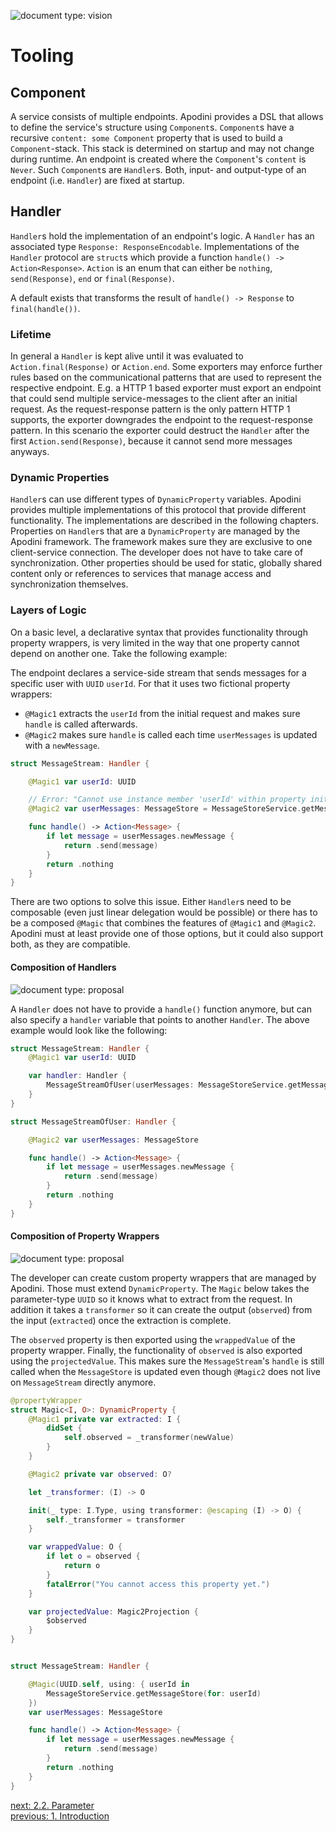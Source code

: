 ![document type: vision](https://apodini.github.io/resources/markdown-labels/document_type_vision.svg)

# Tooling

## Component

A service consists of multiple endpoints. Apodini provides a DSL that allows to define the service's structure using `Component`s. `Component`s have a recursive `content: some Component` property that is used to build a `Component`-stack. This stack is determined on startup and may not change during runtime. An endpoint is created where the `Component`'s `content` is `Never`. Such `Component`s are `Handler`s. Both, input- and output-type of an endpoint (i.e. `Handler`) are fixed at startup.

## Handler

`Handler`s hold the implementation of an endpoint's logic. A `Handler` has an associated type `Response: ResponseEncodable`. Implementations of the `Handler` protocol are `struct`s which provide a function `handle() -> Action<Response>`. `Action` is an enum that can either be `nothing`, `send(Response)`, `end` or `final(Response)`.

A default exists that transforms the result of `handle() -> Response` to `final(handle())`.

### Lifetime

In general a `Handler` is kept alive until it was evaluated to `Action.final(Response)` or `Action.end`. Some exporters may enforce further rules based on the communicational patterns that are used to represent the respective endpoint. E.g. a HTTP 1 based exporter must export an endpoint that could send multiple service-messages to the client after an initial request. As the request-response pattern is the only pattern HTTP 1 supports, the exporter downgrades the endpoint to the request-response pattern. In this scenario the exporter could destruct the `Handler` after the first `Action.send(Response)`, because it cannot send more messages anyways.

### Dynamic Properties

`Handler`s can use different types of `DynamicProperty` variables. Apodini provides multiple implementations of this protocol that provide different functionality. The implementations are described in the following chapters. Properties on `Handler`s that are a `DynamicProperty` are managed by the Apodini framework. The framework makes sure they are exclusive to one client-service connection. The developer does not have to take care of synchronization. Other properties should be used for static, globally shared content only or references to services that manage access and synchronization themselves.

### Layers of Logic

On a basic level, a declarative syntax that provides functionality through property wrappers, is very limited in the way that one property cannot depend on another one. Take the following example:

The endpoint declares a service-side stream that sends messages for a specific user with `UUID` `userId`. For that it uses two fictional property wrappers:
* `@Magic1` extracts the `userId` from the initial request and makes sure `handle` is called afterwards.
* `@Magic2` makes sure `handle` is called each time `userMessages` is updated with a `newMessage`.

```swift
struct MessageStream: Handler {

    @Magic1 var userId: UUID

    // Error: "Cannot use instance member 'userId' within property initializer; property initializers run before 'self' is available"
    @Magic2 var userMessages: MessageStore = MessageStoreService.getMessageStore(for: userId)

    func handle() -> Action<Message> {
        if let message = userMessages.newMessage {
            return .send(message)
        }
        return .nothing
    }
}
```

There are two options to solve this issue. Either `Handler`s need to be composable (even just linear delegation would be possible) or there has to be a composed `@Magic` that combines the features of `@Magic1` and `@Magic2`. Apodini must at least provide one of those options, but it could also support both, as they are compatible.

#### Composition of Handlers
![document type: proposal](https://apodini.github.io/resources/markdown-labels/document_type_proposal.svg)

A `Handler` does not have to provide a `handle()` function anymore, but can also specify a `handler` variable that points to another `Handler`. The above example would look like the following:

```swift
struct MessageStream: Handler {
    @Magic1 var userId: UUID

    var handler: Handler {
        MessageStreamOfUser(userMessages: MessageStoreService.getMessageStore(for: userId))
    }
}

struct MessageStreamOfUser: Handler {

    @Magic2 var userMessages: MessageStore

    func handle() -> Action<Message> {
        if let message = userMessages.newMessage {
            return .send(message)
        }
        return .nothing
    }
}
```

#### Composition of Property Wrappers
![document type: proposal](https://apodini.github.io/resources/markdown-labels/document_type_proposal.svg)

The developer can create custom property wrappers that are managed by Apodini. Those must extend `DynamicProperty`. The `Magic` below takes the parameter-type `UUID` so it knows what to extract from the request. In addition it takes a `transformer` so it can create the output (`observed`) from the input (`extracted`) once the extraction is complete.

The `observed` property is then exported using the `wrappedValue` of the property wrapper. Finally, the functionality of `observed` is also exported using the `projectedValue`. This makes sure the `MessageStream`'s `handle` is still called when the `MessageStore` is updated even though `@Magic2` does not live on `MessageStream` directly anymore.

```swift
@propertyWrapper
struct Magic<I, O>: DynamicProperty {
    @Magic1 private var extracted: I {
        didSet {
            self.observed = _transformer(newValue)
        }
    }

    @Magic2 private var observed: O?

    let _transformer: (I) -> O

    init(_ type: I.Type, using transformer: @escaping (I) -> O) {
        self._transformer = transformer
    }

    var wrappedValue: O {
        if let o = observed {
            return o
        }
        fatalError("You cannot access this property yet.")
    }

    var projectedValue: Magic2Projection {
        $observed
    }
}


struct MessageStream: Handler {

    @Magic(UUID.self, using: { userId in
        MessageStoreService.getMessageStore(for: userId)
    })
    var userMessages: MessageStore

    func handle() -> Action<Message> {
        if let message = userMessages.newMessage {
            return .send(message)
        }
        return .nothing
    }
}
```



[next: 2.2. Parameter](./2.2.%20Parameter.md)  
[previous: 1. Introduction](../1.%20Introduction.md)